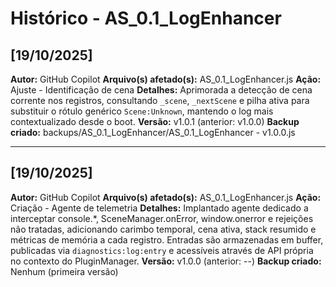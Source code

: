 # Histórico - AS_0.1_LogEnhancer

## [19/10/2025]
**Autor:** GitHub Copilot
**Arquivo(s) afetado(s):** AS_0.1_LogEnhancer.js
**Ação:** Ajuste - Identificação de cena
**Detalhes:** Aprimorada a detecção de cena corrente nos registros, consultando
`_scene`, `_nextScene` e pilha ativa para substituir o rótulo genérico
`Scene:Unknown`, mantendo o log mais contextualizado desde o boot.
**Versão:** v1.0.1 (anterior: v1.0.0)
**Backup criado:** backups/AS_0.1_LogEnhancer/AS_0.1_LogEnhancer - v1.0.0.js

---

## [19/10/2025]
**Autor:** GitHub Copilot
**Arquivo(s) afetado(s):** AS_0.1_LogEnhancer.js
**Ação:** Criação - Agente de telemetria
**Detalhes:** Implantado agente dedicado a interceptar console.*, SceneManager.onError,
window.onerror e rejeições não tratadas, adicionando carimbo temporal, cena ativa,
stack resumido e métricas de memória a cada registro. Entradas são armazenadas em buffer,
publicadas via `diagnostics:log:entry` e acessíveis através de API própria no contexto
do PluginManager.
**Versão:** v1.0.0 (anterior: --)
**Backup criado:** Nenhum (primeira versão)
